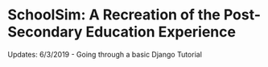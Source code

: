 # SchoolSim: A Recreation of the Post-Secondary Education Experience

Updates:
6/3/2019 - Going through a basic Django Tutorial
